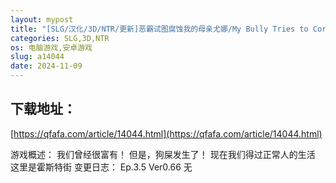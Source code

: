 ```yaml
---
layout: mypost
title: "[SLG/汉化/3D/NTR/更新]恶霸试图腐蚀我的母亲尤娜/My Bully Tries to Corrupt My Mother Yuna [Ep.3.5Ver0.66][PC+安卓/3.50G]"
categories: SLG,3D,NTR
os: 电脑游戏,安卓游戏
slug: a14044
date: 2024-11-09
---
```


## 下载地址：

[https://qfafa.com/article/14044.html](https://qfafa.com/article/14044.html)

游戏概述：
我们曾经很富有！
但是，狗屎发生了！
现在我们得过正常人的生活
这里是霍斯特街
变更日志：
Ep.3.5 Ver0.66
无